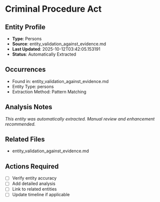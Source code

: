 # Criminal Procedure Act

## Entity Profile
- **Type**: Persons
- **Source**: entity_validation_against_evidence.md
- **Last Updated**: 2025-10-12T03:42:05.153191
- **Status**: Automatically Extracted

## Occurrences
- Found in: entity_validation_against_evidence.md
- Entity Type: persons
- Extraction Method: Pattern Matching

## Analysis Notes
*This entity was automatically extracted. Manual review and enhancement recommended.*

## Related Files
- entity_validation_against_evidence.md

## Actions Required
- [ ] Verify entity accuracy
- [ ] Add detailed analysis
- [ ] Link to related entities
- [ ] Update timeline if applicable
